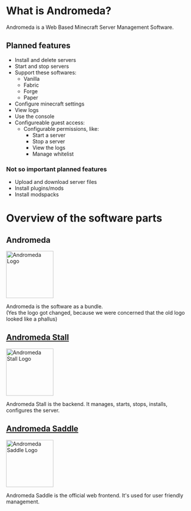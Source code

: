 # What is Andromeda?

Andromeda is a Web Based Minecraft Server Management Software.

## Planned features

- Install and delete servers
- Start and stop servers
- Support these softwares:
  - Vanilla
  - Fabric
  - Forge
  - Paper
- Configure minecraft settings
- View logs
- Use the console
- Configureable guest access:
  - Configurable permissions, like:
    - Start a server
    - Stop a server
    - View the logs
    - Manage whitelist
    
### Not so important planned features

- Upload and download server files
- Install plugins/mods
- Install modspacks

# Overview of the software parts

## Andromeda

<img width=128 src=https://github.com/user-attachments/assets/7e3fe799-4f9b-49d1-af8c-a8f4fa1abdb8 alt="Andromeda Logo" title="Andromeda Logo">

Andromeda is the software as a bundle.  
(Yes the logo got changed, because we were concerned that the old logo looked like a phallus) 

## [Andromeda Stall](https://github.com/andromeda-mc/stall)

<img width=128 src=https://github.com/user-attachments/assets/27c3218e-bee9-4e05-baf3-fb9571cbf180 alt="Andromeda Stall Logo" title="Andromeda Stall Logo">

Andromeda Stall is the backend. It manages, starts, stops, installs, configures the server.

## [Andromeda Saddle](https://github.com/andromeda-mc/saddle)

<img width=128 src=https://github.com/user-attachments/assets/94be1513-9c46-43ad-9401-625f41878b60 alt="Andromeda Saddle Logo" title="Andromeda Saddle Logo">

Andromeda Saddle is the official web frontend. It's used for user friendly management.
